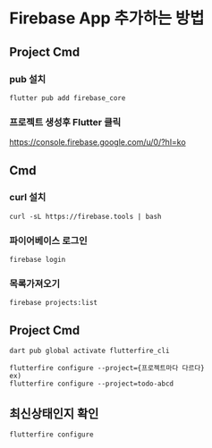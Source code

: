 # Firebase App 추가하는 방법

## Project Cmd
### pub 설치
~~~
flutter pub add firebase_core
~~~

### 프로젝트 생성후 Flutter 클릭
https://console.firebase.google.com/u/0/?hl=ko

## Cmd
### curl 설치
~~~
curl -sL https://firebase.tools | bash
~~~

### 파이어베이스 로그인
~~~
firebase login
~~~

### 목록가져오기  

~~~
firebase projects:list
~~~

## Project Cmd
~~~
dart pub global activate flutterfire_cli
~~~

~~~
flutterfire configure --project={프로젝트마다 다르다}
ex)  
flutterfire configure --project=todo-abcd
~~~

## 최신상태인지 확인
~~~
flutterfire configure
~~~


